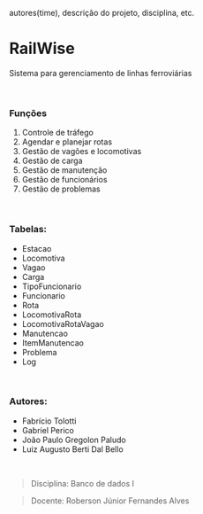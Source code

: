 autores(time), descrição do projeto, disciplina, etc.

# RailWise
Sistema para gerenciamento de linhas ferroviárias

<br>

### Funções
1. Controle de tráfego
2. Agendar e planejar rotas
3. Gestão de vagões e locomotivas
4. Gestão de carga
5. Gestão de manutenção
6. Gestão de funcionários
7. Gestão de problemas

<br>

### Tabelas:
* Estacao
* Locomotiva
* Vagao
* Carga
* TipoFuncionario
* Funcionario
* Rota
* LocomotivaRota
* LocomotivaRotaVagao
* Manutencao
* ItemManutencao
* Problema
* Log

<br>

### Autores:
* Fabrício Tolotti
* Gabriel Perico
* João Paulo Gregolon Paludo
* Luiz Augusto Berti Dal Bello

<br>

>Disciplina: Banco de dados I

>Docente: Roberson Júnior Fernandes Alves
